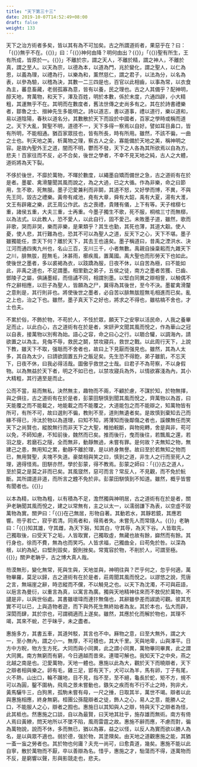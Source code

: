 ```yaml
---
title: "天下第三十三"
date: 2019-10-07T14:52:49+08:00
draft: false
weight: 133
---
```




天下之治方術者多矣，皆以其有為不可加矣。古之所謂道術者，果惡乎在？曰：「{{<span secondary>}}無乎不在。{{</span>}}」曰：「{{<span secondary>}}神何由降？明何由出？{{</span>}}」「{{<span secondary>}}聖有所生，王有所成，皆原於一。{{</span>}}」不離於宗，謂之天人，不離於精，謂之神人，不離於真，謂之至人。以天為宗，以德為本，以道為門，兆於變化，謂之聖人，以仁為恩，以義為理，以禮為行，以樂為和，薰然慈仁，謂之君子，以法為分，以名為表，以參為驗，以稽為決，其數一二三四是也，百官以此相齒，以事為常，以衣食為主，蕃息畜藏，老弱孤寡為意，皆有以養，民之理也。古之人其備乎？配神明，醇天地，育萬物，和天下，澤及百姓，明於本數，係於末度，六通四辟，小大精粗，其運無乎不在。其明而在數度者，舊法世傳之史尚多有之。其在於詩書禮樂者，鄒魯之士、搢紳先生多能明之。詩以道志，書以道事，禮以道行，樂以道和，易以道陰陽，春秋以道名分。其數散於天下而設於中國者，百家之學時或稱而道之。天下大亂，賢聖不明，道德不一，天下多得一察焉以自好。譬如耳目鼻口，皆有所明，不能相通。猶百家眾技也，皆有所長，時有所用。雖然，不該不徧，一曲之士也。判天地之美，析萬物之理，察古人之全，寡能備於天地之美，稱神明之容。是故內聖外王之道，闇而不明，鬱而不發，天下之人各為其所欲焉以自為方。悲夫！百家往而不反，必不合矣，後世之學者，不幸不見天地之純，古人之大體，道術將為天下裂。



不侈於後世，不靡於萬物，不暉於數度，以繩墨自矯而備世之急，古之道術有在於是者。墨翟、禽滑釐聞其風而說之，為之大過，已之大循。作為非樂，命之曰節用，生不歌，死無服。墨子氾愛兼利而非鬬，其道不怒，又好學而博，不異，不與先王同，毀古之禮樂。黃帝有咸池，堯有大章，舜有大韶，禹有大夏，湯有大濩，文王有辟雍之樂，武王周公作武。古之喪禮，貴賤有儀，上下有等。天子棺槨七重，諸侯五重，大夫三重，士再重。今墨子獨生不歌，死不服，桐棺三寸而無槨，以為法式。以此教人，恐不愛人，以此自行，固不愛己。未敗墨子道，雖然，歌而非歌，哭而非哭，樂而非樂，是果類乎？其生也勤，其死也薄，其道大觳。使人憂，使人悲，其行難為也，恐其不可以為聖人之道，反天下之心，天下不堪。墨子雖獨能任，柰天下何？離於天下，其去王也遠矣。墨子稱道曰，昔禹之湮洪水、決江河而通四夷九州也，名山三百，支川三千，小者無數。禹親自操稾耜而九雜天下之川，腓無胈，脛無毛，沐甚雨，櫛疾風，置萬國。禹大聖也而形勞天下也如此。使後世之墨者，多以裘褐為衣，以跂蹻為服，日夜不休，以自苦為極，曰不能如此，非禹之道也，不足謂墨。相里勤之弟子，五侯之徒，南方之墨者苦獲、已齒、鄧陵子之屬，俱誦墨經，而倍譎不同，相謂別墨。以堅白同異之辯相訾，以觭偶不仵之辭相應，以巨子為聖人，皆願為之尸，冀得為其後世，至今不決。墨翟禽滑釐之意則是，其行則非也。將使後世之墨者，必自苦以腓無胈脛無毛相進而已矣。亂之上也，治之下也。雖然，墨子真天下之好也，將求之不得也，雖枯槁不舍也，才士也夫。



不累於俗，不飾於物，不苟於人，不忮於眾，願天下之安寧以活民命，人我之養畢足而止，以此白心，古之道術有在於是者，宋鈃尹文聞其風而悅之，作為華山之冠以自表，接萬物以別宥為始。語心之容，命之曰心之行。以聏合驩，以調海內，請欲置之以為主。見侮不辱，救民之鬬，禁攻寢兵，救世之戰。以此周行天下，上說下教，雖天下不取，强聒而不舍者也，故曰上下見厭而强見也。雖然，其為人太多，其自為太少，曰請欲固置五升之飯足矣。先生恐不得飽，弟子雖飢，不忘天下，日夜不休，曰我必得活哉。圖傲乎救世之士哉。曰君子不為苛察，不以身假物。以為無益於天下者，明之不如已也，以禁攻寢兵為外，以情欲寡淺為內，其小大精粗，其行適至是而止。



公而不當，易而無私，決然無主，趣物而不兩，不顧於慮，不謀於知，於物無擇，與之俱往，古之道術有在於是者，彭蒙田駢慎到聞其風而悅之，齊萬物以為首，曰天能覆之而不能載之，地能載之而不能覆之，大道能包之而不能辯之，知萬物皆有所可，有所不可，故曰選則不徧，教則不至，道則無遺者矣。是故慎到棄知去己而緣不得已，泠汰於物以為道理，曰知不知，將薄知而後鄰傷之者也，謑髁無任而笑天下之尚賢也，縱脫無行而非天下之大聖，椎拍輐斷，與物宛轉，舍是與非，苟可以免，不師知慮，不知前後，魏然而已矣。推而後行，曳而後往，若飄風之還，若羽之旋，若磨石之隧，全而無非，動靜無過，未嘗有罪。是何故？夫無知之物，無建己之患，無用知之累，動靜不離於理，是以終身無譽。故曰至於若無知之物而已，無用賢聖，夫塊不失道。豪桀相與笑之曰，慎到之道，非生人之行而至死人之理，適得怪焉。田駢亦然，學於彭蒙，得不教焉。彭蒙之師曰：「{{<span secondary>}}古之道人，至於莫之是莫之非而已矣。其風窢然，惡可而言？常反人，不見觀，而不免於魭斷。其所謂道非道，而所言之韙不免於非。彭蒙田駢慎到不知道。雖然，概乎皆嘗有聞者也。{{</span>}}」



以本為精，以物為粗，以有積為不足，澹然獨與神明居，古之道術有在於是者，關尹老聃聞其風而悅之，建之以常無有，主之以太一，以濡弱謙下為表，以空虛不毀萬物為實。關尹曰：「{{<span secondary>}}在己無居，形物自著。其動若水，其靜若鏡，其應若響。芴乎若亡，寂乎若清。同焉者和，得焉者失。未嘗先人而常隨人。{{</span>}}」老聃曰：「{{<span secondary>}}知其雄，守其雌，為天下谿，知其白，守其辱，為天下谷。人皆取先，己獨取後，曰受天下之垢，人皆取實，己獨取虛，無藏也故有餘，巋然而有餘。其行身也，徐而不費，無為也而笑巧。人皆求福，己獨曲全，曰苟免於咎。以深為根，以約為紀，曰堅則毀矣，銳則挫矣。常寬容於物，不削於人，可謂至極。{{</span>}}」關尹老聃乎，古之博大真人哉。



芴漠無形，變化無常，死與生與，天地並與，神明往與？芒乎何之，忽乎何適，萬物畢羅，莫足以歸，古之道術有在於是者，莊周聞其風而悅之。以謬悠之說，荒唐之言，無端崖之辭，時恣縱而不儻，不以觭見之也。以天下為沈濁，不可與莊語，以巵言為曼衍，以重言為真，以寓言為廣。獨與天地精神往來而不敖倪於萬物，不譴是非，以與世俗處。其書雖瓌瑋而連犿無傷也，其辭雖參差而諔詭可觀。彼其充實不可以已，上與造物者遊，而下與外死生無終始者為友。其於本也，弘大而辟，深閎而肆，其於宗也，可謂稠適而上遂矣。雖然，其應於化而解於物也，其理不竭，其來不蛻，芒乎昧乎，未之盡者。



惠施多方，其書五車，其道舛駁，其言也不中。厤物之意，曰至大無外，謂之大一，至小無內，謂之小一。無厚，不可積也，其大千里。天與地卑，山與澤平。日方中方睨，物方生方死。大同而與小同異，此之謂小同異，萬物畢同畢異，此之謂大同異。南方無窮而有窮，今日適越而昔來。連環可解也。我知天下之中央，燕之北越之南是也。氾愛萬物，天地一體也。惠施以此為大，觀於天下而曉辯者，天下之辯者相與樂之。卵有毛，雞三足，郢有天下，犬可以為羊，馬有卵，丁子有尾，火不熱，山出口，輪不蹍地，目不見，指不至，至不絕，龜長於蛇，矩不方，規不可以為圓，鑿不圍枘，飛鳥之景未嘗動也，鏃矢之疾而有不行不止之時，狗非犬，黃馬驪牛三，白狗黑，孤駒未嘗有母，一尺之捶，日取其半，萬世不竭。辯者以此與惠施相應，終身無窮。桓團公孫龍辯者之徒，飾人之心，易人之意，能勝人之口，不能服人之心，辯者之囿也。惠施日以其知與人之辯，特與天下之辯者為怪，此其柢也。然惠施之口談，自以為最賢，曰天地其壯乎，施存雄而無術。南方有倚人焉曰黃繚，問天地所以不墜不陷，風雨雷霆之故。惠施不辭而應，不慮而對，徧為萬物說，說而不休，多而無已，猶以為寡，益之以怪，以反人為實而欲以勝人為名，是以與眾不適也。弱於德，强於物，其塗隩矣。由天地之道觀惠施之能，其猶一蚉一䖟之勞者也。其於物也何庸？夫充一尚可，曰愈貴道，幾矣。惠施不能以此自寧，散於萬物而不厭，卒以善辯為名。惜乎，惠施之才，駘蕩而不得，逐萬物而不反，是窮響以聲，形與影競走也，悲夫。